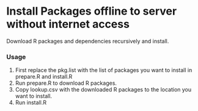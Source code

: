 # Install Packages offline to server without internet access
Download R packages and dependencies recursively and install. 
### Usage
1. First replace the pkg.list with the list of packages you want to install in prepare.R and install.R
2. Run prepare.R to download R packages. 
3. Copy lookup.csv with the downloaded R packages to the location you want to install.
4. Run install.R

